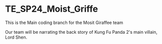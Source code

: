 # TE_SP24_Moist_Griffe

This is the Main coding branch for the Mosit Giraffee team

Our team will be narrating the back story of Kung Fu Panda 2's main villain, Lord Shen. 
